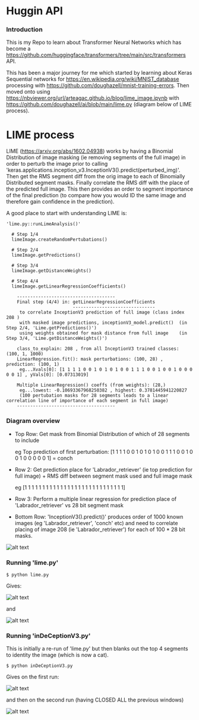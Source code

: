 # Huggin API
### Introduction
This is my Repo to learn about Transformer Neural Networks which has become a https://github.com/huggingface/transformers/tree/main/src/transformers API.

This has been a major journey for me which started by learning about Keras Sequential networks for https://en.wikipedia.org/wiki/MNIST_database processing with https://github.com/doughazell/mnist-training-errors.  Then moved onto using https://nbviewer.org/url/arteagac.github.io/blog/lime_image.ipynb with https://github.com/doughazell/ai/blob/main/lime.py (diagram below of LIME process).



# LIME process
LIME (https://arxiv.org/abs/1602.04938) works by having a Binomial Distribution of image masking (ie removing segments of the full image) in order to perturb the image prior to calling 'keras.applications.inception_v3.InceptionV3().predict(perturbed_img)'.  Then get the RMS segment diff from the orig image to each of Binomially Distributed segment masks.  Finally correlate the RMS diff with the place of the predicted full image.  This then provides an order to segment importance of the final prediction (to compare how you would ID the same image and therefore gain confidence in the prediction).

A good place to start with understanding LIME is:
```
'lime.py::runLimeAnalysis()'

  # Step 1/4
  limeImage.createRandomPertubations()

  # Step 2/4
  limeImage.getPredictions()
  
  # Step 3/4
  limeImage.getDistanceWeights()
  
  # Step 4/4
  limeImage.getLinearRegressionCoefficients()

    -------------------------------------
    Final step (4/4) in: getLinearRegressionCoefficients
                         -------------------------------
     to correlate InceptionV3 prediction of full image (class index 208 )
     with masked image predictions, inceptionV3_model.predict()  (in Step 2/4, 'Lime.getPredictions()')
     using weights obtained for mask distance from full image    (in Step 3/4, 'Lime.getDistanceWeights()')

    class_to_explain: 208 , from all InceptionV3 trained classes: (100, 1, 1000)
    LinearRegression.fit(): mask perturbations: (100, 28) , prediction: (100, 1)
     eg...Xvals[0]: [1 1 1 1 0 0 1 0 1 0 1 0 0 1 1 1 0 0 1 0 0 1 0 0 0 0 0 1] , yVals[0]: [0.07313019]

    Multiple LinearRegression() coeffs (from weights): (28,)
     eg...lowest: -0.10693367968250382 , highest: 0.3781445941220827
     (100 pertubation masks for 28 segments leads to a linear correlation line of importance of each segment in full image)
    -------------------------------------
```

### Diagram overview
* Top Row: Get mask from Binomial Distribution of which of 28 segments to include

  eg Top prediction of first perturbation: [1 1 1 1 0 0 1 0 1 0 1 0 0 1 1 1 0 0 1 0 0 1 0 0 0 0 0 1] = conch 
  
* Row 2: Get prediction place for 'Labrador_retriever' (ie top prediction for full image) + RMS diff between segment mask used and full image mask

  eg [1 1 1 1 1 1 1 1 1 1 1 1 1 1 1 1 1 1 1 1 1 1 1 1 1 1 1 1]
  
* Row 3: Perform a multiple linear regression for prediction place of 'Labrador_retriever' vs 28 bit segment mask
* Bottom Row: 'InceptionV3().predict()' produces order of 1000 known images (eg 'Labrador_retriever', 'conch' etc) and need to correlate placing of image 208 (ie 'Labrador_retriever') for each of 100 * 28 bit masks.

![alt text](https://github.com/doughazell/ai/blob/main/LIME-flow-diag.jpg?raw=true)

### Running 'lime.py'
```
$ python lime.py
```
Gives:

![alt text](https://github.com/doughazell/ai/blob/main/segment_coeffs.png?raw=true)

and

![alt text](https://github.com/doughazell/ai/blob/main/top_segments.png?raw=true)

### Running 'inDeCeptionV3.py'
This is initially a re-run of 'lime.py' but then blanks out the top 4 segments to identity the image (which is now a cat).

```
$ python inDeCeptionV3.py
```
Gives on the first run:

![alt text](https://github.com/doughazell/ai/blob/main/top_features_12.png?raw=true)

and then on the second run (having CLOSED ALL the previous windows)

![alt text](https://github.com/doughazell/ai/blob/main/top_features_19.png?raw=true)